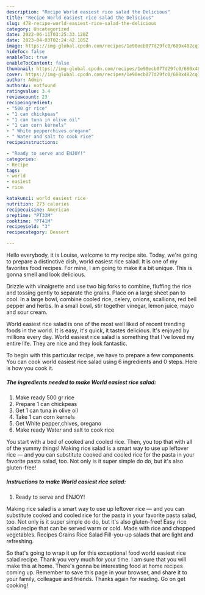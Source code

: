 ```yaml
---
description: "Recipe World easiest rice salad the Delicious"
title: "Recipe World easiest rice salad the Delicious"
slug: 478-recipe-world-easiest-rice-salad-the-delicious
category: Uncategorized
date: 2022-06-11T03:25:33.120Z
date: 2023-04-03T02:24:42.185Z
image: https://img-global.cpcdn.com/recipes/1e90ecb077d29fc0/680x482cq70/world-easiest-rice-salad-recipe-main-photo.jpg
hideToc: false
enableToc: true
enableTocContent: false
thumbnail: https://img-global.cpcdn.com/recipes/1e90ecb077d29fc0/680x482cq70/world-easiest-rice-salad-recipe-main-photo.jpg
cover: https://img-global.cpcdn.com/recipes/1e90ecb077d29fc0/680x482cq70/world-easiest-rice-salad-recipe-main-photo.jpg
author: Admin
authorAv: notfound
ratingvalue: 3.4
reviewcount: 23
recipeingredient:
- "500 gr rice"
- "1 can chickpeas"
- "1 can tuna in olive oil"
- "1 can corn kernels"
- " White pepperchives oregano"
- " Water and salt to cook rice"
recipeinstructions:

- "Ready to serve and ENJOY!"
categories:
- Recipe
tags:
- world
- easiest
- rice

katakunci: world easiest rice 
nutrition: 273 calories
recipecuisine: American
preptime: "PT33M"
cooktime: "PT41M"
recipeyield: "3"
recipecategory: Dessert

---
```



Hello everybody, it is Louise, welcome to my recipe site. Today, we're going to prepare a distinctive dish, world easiest rice salad. It is one of my favorites food recipes. For mine, I am going to make it a bit unique. This is gonna smell and look delicious.

Drizzle with vinaigrette and use two big forks to combine, fluffing the rice and tossing gently to separate the grains. Place on a large sheet pan to cool. In a large bowl, combine cooled rice, celery, onions, scallions, red bell pepper and herbs. In a small bowl, stir together vinegar, lemon juice, mayo and sour cream.

World easiest rice salad is one of the most well liked of recent trending foods in the world. It is easy, it's quick, it tastes delicious. It's enjoyed by millions every day. World easiest rice salad is something that I've loved my entire life. They are nice and they look fantastic.


To begin with this particular recipe, we have to prepare a few components. You can cook world easiest rice salad using 6 ingredients and 0 steps. Here is how you cook it.

<!--inarticleads1-->

##### The ingredients needed to make World easiest rice salad:

1. Make ready 500 gr rice
1. Prepare 1 can chickpeas
1. Get 1 can tuna in olive oil
1. Take 1 can corn kernels
1. Get  White pepper,chives, oregano
1. Make ready  Water and salt to cook rice


You start with a bed of cooked and cooled rice. Then, you top that with all of the yummy things! Making rice salad is a smart way to use up leftover rice — and you can substitute cooked and cooled rice for the pasta in your favorite pasta salad, too. Not only is it super simple do do, but it&#39;s also gluten-free! 

<!--inarticleads2-->

##### Instructions to make World easiest rice salad:


1. Ready to serve and ENJOY!

Making rice salad is a smart way to use up leftover rice — and you can substitute cooked and cooled rice for the pasta in your favorite pasta salad, too. Not only is it super simple do do, but it&#39;s also gluten-free! Easy rice salad recipe that can be served warm or cold. Made with rice and chopped vegetables. Recipes Grains Rice Salad Fill-you-up salads that are light and refreshing. 

So that's going to wrap it up for this exceptional food world easiest rice salad recipe. Thank you very much for your time. I am sure that you will make this at home. There's gonna be interesting food at home recipes coming up. Remember to save this page in your browser, and share it to your family, colleague and friends. Thanks again for reading. Go on get cooking!
